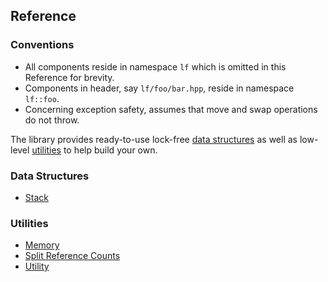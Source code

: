 ## Reference

### Conventions

- All components reside in namespace `lf`
  which is omitted in this Reference for brevity.
- Components in header, say `lf/foo/bar.hpp`, reside in namespace `lf::foo`.
- Concerning exception safety, assumes that move and
  swap operations do not throw.

The library provides ready-to-use lock-free [data structures](#data-structures)
as well as low-level [utilities](#utilities) to help build your own.

### Data Structures

- [Stack](lf/stack.md)

### Utilities

- [Memory](lf/memory.md)
- [Split Reference Counts](lf/split_ref.md)
- [Utility](lf/utility.md)
